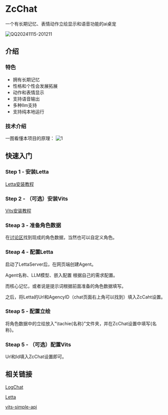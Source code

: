 # ZcChat

一个有长期记忆、表情动作立绘显示和语音功能的ai桌宠

![QQ20241115-201211](https://github.com/user-attachments/assets/46a80ea9-35dc-4c2d-be6a-4f262a3f3a35)

## 介绍

### 特色

- 拥有长期记忆
- 性格和个性会发展拓展
- 动作和表情显示
- 支持语音输出
- 多种llm支持
- 支持纯本地运行

### 技术介绍

一图看懂本项目的原理：
![1](https://github.com/user-attachments/assets/dd9ef5b4-dbe4-4941-b075-0af233946f48)

## 快速入门

### Step 1 - 安装Letta

[Letta安装教程](https://github.com/letta-ai/letta?tab=readme-ov-file#-quickstart)

### Step 2 - （可选）安装Vits

[Vits安装教程](https://github.com/Artrajz/vits-simple-api/blob/main/README_zh.md)

### Steap 3 - 准备角色数据

在[讨论区](https://github.com/Zao-chen/ZcChat/discussions)找到现成的角色数据，当然也可以自定义角色。

### Steap 4 - 配置Letta

启动了LettaServer后，在网页端创建Agent。

Agent名称、LLM模型、嵌入配置 根据自己的需求配置。

而核心记忆，或者说是提示词根据前面准备的角色数据填写。

之后，将Letta的Url和AgencyID（chat页面右上角可以找到）填入ZcCaht设置。

### Steap 5 - 配置立绘

将角色数据中的立绘放入"\tachie\{名称}"文件夹，并在ZcChat设置中填写{名称}。

### Steap 5 - （可选）配置Vits

Url和Id填入ZcChat设置即可。

## 相关链接

[LogChat](https://github.com/log159/LogChat)

[Letta](https://github.com/letta-ai/letta)

[vits-simple-api](https://github.com/Artrajz/vits-simple-api)
